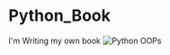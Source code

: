 # Python_Book
I'm Writing my own book
![Python OOPs](https://github.com/w7Ali/Python_Book/blob/main/oops.gif)
